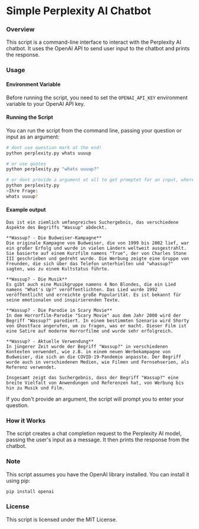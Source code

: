**Simple Perplexity AI Chatbot**
=====================

### Overview

This script is a command-line interface to interact with the Perplexity AI chatbot. It uses the OpenAI API to send user input to the chatbot and prints the response.

### Usage

#### Environment Variable

Before running the script, you need to set the `OPENAI_API_KEY` environment variable to your OpenAI API key.

#### Running the Script

You can run the script from the command line, passing your question or input as an argument:
```bash
# dont use question mark at the end!
python perplexity.py whats uuuup

# or use quotes
python perplexity.py "whats uuuup?"

# or dont provide a argument at all to get promptet for an input, where you can write longer prompts:
python perplexity.py
>Ihre Frage:
whats uuuup?
```
#### Example output
```
Das ist ein ziemlich umfangreiches Suchergebnis, das verschiedene Aspekte des Begriffs "Wassup" abdeckt. 

**Wassup? - Die Budweiser-Kampagne**
Die originale Kampagne von Budweiser, die von 1999 bis 2002 lief, war ein großer Erfolg und wurde in vielen Ländern weltweit ausgestrahlt. Sie basierte auf einem Kurzfilm namens "True", der von Charles Stone III geschrieben und gedreht wurde. Die Werbung zeigte eine Gruppe von Freunden, die sich über das Telefon unterhielten und "whassup?" sagten, was zu einem Kultstatus führte.

**Wassup? - Die Musik**
Es gibt auch eine Musikgruppe namens 4 Non Blondes, die ein Lied namens "What's Up?" veröffentlichten. Das Lied wurde 1992 veröffentlicht und erreichte große Popularität. Es ist bekannt für seine emotionalen und inspirierenden Texte.

**Wassup? - Die Parodie in Scary Movie**
In dem Horrorfilm-Parodie "Scary Movie" aus dem Jahr 2000 wird der Begriff "Wassup?" parodiert. In einem bestimmten Szenario wird Shorty von Ghostface angerufen, um zu fragen, was er macht. Dieser Film ist eine Satire auf moderne Horrorfilme und wurde sehr erfolgreich.

**Wassup? - Aktuelle Verwendung**
In jüngerer Zeit wurde der Begriff "Wassup?" in verschiedenen Kontexten verwendet, wie z.B. in einem neuen Werbekampagne von Budweiser, die sich an die COVID-19-Pandemie anpasste. Der Begriff wurde auch in verschiedenen Medien, wie Filmen und Fernsehserien, als Referenz verwendet.

Insgesamt zeigt das Suchergebnis, dass der Begriff "Wassup?" eine breite Vielfalt von Anwendungen und Referenzen hat, von Werbung bis hin zu Musik und Film.
```
If you don't provide an argument, the script will prompt you to enter your question.

### How it Works
The script creates a chat completion request to the Perplexity AI model, passing the user's input as a message. It then prints the response from the chatbot.
### Note
This script assumes you have the OpenAI library installed. You can install it using pip:

```bash
pip install openai
```

### License
This script is licensed under the MIT License.
